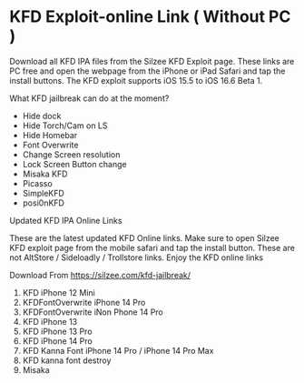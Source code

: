 # KFD Exploit-online Link ( Without PC )

Download all KFD IPA files from the Silzee KFD Exploit page. These links are PC free and open the webpage from the iPhone or iPad Safari and tap the install buttons. The KFD exploit supports iOS 15.5 to iOS 16.6 Beta 1.

What KFD jailbreak can do at the moment?
- Hide dock 
- Hide Torch/Cam on LS 
- Hide Homebar
- Font Overwrite
- Change Screen resolution
- Lock Screen Button change
- Misaka KFD
- Picasso 
- SimpleKFD
- posi0nKFD



Updated KFD IPA Online Links

These are the latest updated KFD Online links. Make sure to open Silzee KFD exploit page from the mobile safari and tap the install button. These are not AltStore / Sideloadly / Trollstore links. Enjoy the KFD online links

Download From https://silzee.com/kfd-jailbreak/

1. KFD iPhone 12 Mini
2. KFDFontOverwrite iPhone 14 Pro
3. KFDFontOverwrite iNon Phone 14 Pro
4. KFD iPhone 13
5. KFD iPhone 13 Pro
6. KFD iPhone 14 Pro
7. KFD Kanna Font iPhone 14 Pro / iPhone 14 Pro Max
8. KFD kanna font destroy
9. Misaka

    



